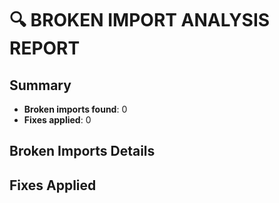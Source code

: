 
# 🔍 BROKEN IMPORT ANALYSIS REPORT

## Summary
- **Broken imports found**: 0
- **Fixes applied**: 0

## Broken Imports Details

## Fixes Applied
